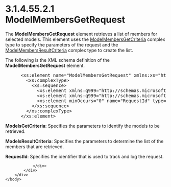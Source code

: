 <html dir="LTR" xmlns:mshelp="http://msdn.microsoft.com/mshelp" xmlns:ddue="http://ddue.schemas.microsoft.com/authoring/2003/5" xmlns:xlink="http://www.w3.org/1999/xlink" xmlns:tool="http://www.microsoft.com/tooltip">
    <head>
        <meta http-equiv="Content-Type" content="text/html; CHARSET=utf-8"></meta>
        <meta name="save" content="history"></meta>
        <title>3.1.4.55.2.1 ModelMembersGetRequest</title>
        <xml>
            <mshelp:toctitle title="3.1.4.55.2.1 ModelMembersGetRequest"></mshelp:toctitle>
            <mshelp:rltitle title="[MS-SSMDSWS-15]: ModelMembersGetRequest"></mshelp:rltitle>
            <mshelp:keyword index="A" term="fe0042fc-3a12-462e-97cf-aa8e156b2a58"></mshelp:keyword>
            <mshelp:attr name="DCSext.ContentType" value="open specification"></mshelp:attr>
            <mshelp:attr name="AssetID" value="fe0042fc-3a12-462e-97cf-aa8e156b2a58"></mshelp:attr>
            <mshelp:attr name="TopicType" value="kbRef"></mshelp:attr>
            <mshelp:attr name="DCSext.Title" value="[MS-SSMDSWS-15]: ModelMembersGetRequest" />
        </xml>
    </head>
    <body>
        <div id="header">
            <h1 class="heading">3.1.4.55.2.1 ModelMembersGetRequest</h1>
        </div>
        <div id="mainSection">
            <div id="mainBody">
                <div id="allHistory" class="saveHistory"></div>
                <div id="sectionSection0" class="section" name="collapseableSection">
                    

<p>The <b>ModelMembersGetRequest</b> element retrieves a list
of members for selected models. This element uses the <a href="a9024242-ce68-44c9-a067-7799dce96357.htm">ModelMembersGetCriteria</a>
complex type to specify the parameters of the request and the <a href="29430959-ffd2-47e1-9dbc-490f3e580368.htm">ModelMembersResultCriteria</a>
complex type to create the list.</p>

<p>The following is the XML schema definition of the <b>ModelMembersGetRequest</b>
element.</p>

<dl>
<dd>
<div><pre> &lt;xs:element name=&quot;ModelMembersGetRequest&quot; xmlns:xs=&quot;http://www.w3.org/2001/XMLSchema&quot;&gt;
   &lt;xs:complexType&gt;
     &lt;xs:sequence&gt;
       &lt;xs:element xmlns:q999=&quot;http://schemas.microsoft.com/sqlserver/masterdataservices/2009/09&quot; minOccurs=&quot;0&quot; name=&quot;ModelsGetCriteria&quot; nillable=&quot;true&quot; type=&quot;q999:ModelMembersGetCriteria&quot; /&gt;
       &lt;xs:element xmlns:q999=&quot;http://schemas.microsoft.com/sqlserver/masterdataservices/2009/09&quot; minOccurs=&quot;0&quot; name=&quot;ModelsResultCriteria&quot; nillable=&quot;true&quot; type=&quot;q999:ModelMembersResultCriteria&quot; /&gt;
       &lt;xs:element minOccurs=&quot;0&quot; name=&quot;RequestId&quot; type=&quot;ser:guid&quot; /&gt;
     &lt;/xs:sequence&gt;
   &lt;/xs:complexType&gt;
 &lt;/xs:element&gt;
</pre></div>
</dd></dl>

<p><b>ModelsGetCriteria</b>: Specifies the parameters to
identify the models to be retrieved.</p>

<p><b>ModelsResultCriteria</b>: Specifies the parameters
to determine the list of the members that are retrieved.</p>

<p><b>RequestId</b>: Specifies the identifier that is
used to track and log the request.</p>


                </div>
            </div>
        </div>
    </body>
</html>